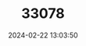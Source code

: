 ---
title: "33078"
category: "Dipterocarpus oblongifolius"
draft: false
date: 2024-02-22 13:03:50
languages:
  Indonesian: ["Keruing"]
---